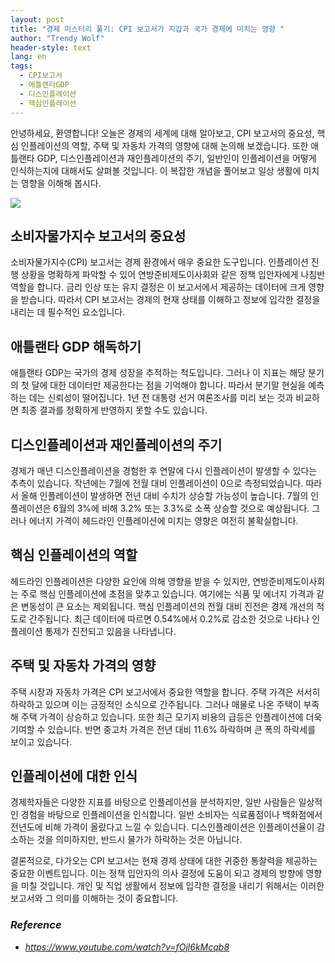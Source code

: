 ```yaml
---
layout: post
title: "경제 미스터리 풀기: CPI 보고서가 지갑과 국가 경제에 미치는 영향 "
author: "Trendy Wolf"
header-style: text
lang: en
tags:
  - CPI보고서
  - 애틀랜타GDP
  - 디스인플레이션
  - 핵심인플레이션
---
```


안녕하세요, 환영합니다! 오늘은 경제의 세계에 대해 알아보고, CPI 보고서의 중요성, 핵심 인플레이션의 역할, 주택 및 자동차 가격의 영향에 대해 논의해 보겠습니다. 또한 애틀랜타 GDP, 디스인플레이션과 재인플레이션의 주기, 일반인이 인플레이션을 어떻게 인식하는지에 대해서도 살펴볼 것입니다. 이 복잡한 개념을 풀어보고 일상 생활에 미치는 영향을 이해해 봅시다. 

<img
    src="https://i.ytimg.com/vi/fOjl6kMcqb8/hqdefault.jpg"
/>




## 소비자물가지수 보고서의 중요성

소비자물가지수(CPI) 보고서는 경제 환경에서 매우 중요한 도구입니다. 인플레이션 진행 상황을 명확하게 파악할 수 있어 연방준비제도이사회와 같은 정책 입안자에게 나침반 역할을 합니다. 금리 인상 또는 유지 결정은 이 보고서에서 제공하는 데이터에 크게 영향을 받습니다. 따라서 CPI 보고서는 경제의 현재 상태를 이해하고 정보에 입각한 결정을 내리는 데 필수적인 요소입니다. 



## 애틀랜타 GDP 해독하기

애틀랜타 GDP는 국가의 경제 성장을 추적하는 척도입니다. 그러나 이 지표는 해당 분기의 첫 달에 대한 데이터만 제공한다는 점을 기억해야 합니다. 따라서 분기말 현실을 예측하는 데는 신뢰성이 떨어집니다. 1년 전 대통령 선거 여론조사를 미리 보는 것과 비교하면 최종 결과를 정확하게 반영하지 못할 수도 있습니다.  



## 디스인플레이션과 재인플레이션의 주기

경제가 매년 디스인플레이션을 경험한 후 연말에 다시 인플레이션이 발생할 수 있다는 추측이 있습니다. 작년에는 7월에 전월 대비 인플레이션이 0으로 측정되었습니다. 따라서 올해 인플레이션이 발생하면 전년 대비 수치가 상승할 가능성이 높습니다. 7월의 인플레이션은 6월의 3%에 비해 3.2% 또는 3.3%로 소폭 상승할 것으로 예상됩니다. 그러나 에너지 가격이 헤드라인 인플레이션에 미치는 영향은 여전히 불확실합니다. 



## 핵심 인플레이션의 역할

헤드라인 인플레이션은 다양한 요인에 의해 영향을 받을 수 있지만, 연방준비제도이사회는 주로 핵심 인플레이션에 초점을 맞추고 있습니다. 여기에는 식품 및 에너지 가격과 같은 변동성이 큰 요소는 제외됩니다. 핵심 인플레이션의 전월 대비 진전은 경제 개선의 척도로 간주됩니다. 최근 데이터에 따르면 0.54%에서 0.2%로 감소한 것으로 나타나 인플레이션 통제가 진전되고 있음을 나타냅니다. 


## 주택 및 자동차 가격의 영향 

주택 시장과 자동차 가격은 CPI 보고서에서 중요한 역할을 합니다. 주택 가격은 서서히 하락하고 있으며 이는 긍정적인 소식으로 간주됩니다. 그러나 매물로 나온 주택이 부족해 주택 가격이 상승하고 있습니다. 또한 최근 모기지 비용의 급등은 인플레이션에 더욱 기여할 수 있습니다. 반면 중고차 가격은 전년 대비 11.6% 하락하며 큰 폭의 하락세를 보이고 있습니다. 



## 인플레이션에 대한 인식

경제학자들은 다양한 지표를 바탕으로 인플레이션을 분석하지만, 일반 사람들은 일상적인 경험을 바탕으로 인플레이션을 인식합니다. 일반 소비자는 식료품점이나 백화점에서 전년도에 비해 가격이 올랐다고 느낄 수 있습니다. 디스인플레이션은 인플레이션율이 감소하는 것을 의미하지만, 반드시 물가가 하락하는 것은 아닙니다. 

결론적으로, 다가오는 CPI 보고서는 현재 경제 상태에 대한 귀중한 통찰력을 제공하는 중요한 이벤트입니다. 이는 정책 입안자의 의사 결정에 도움이 되고 경제의 방향에 영향을 미칠 것입니다. 개인 및 직업 생활에서 정보에 입각한 결정을 내리기 위해서는 이러한 보고서와 그 의미를 이해하는 것이 중요합니다. 


### _Reference_
- _https://www.youtube.com/watch?v=fOjl6kMcqb8_

